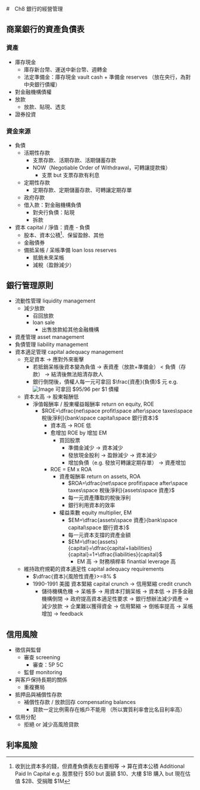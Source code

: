 #　Ch8 銀行的經營管理

## 商業銀行的資產負債表
### 資產
- 庫存現金
  - 庫存新台幣、運送中新台幣、週轉金
  - 法定準備金：庫存現金 vault cash + 準備金 reserves （放在央行，為對中央銀行債權）
- 對金融機構債權
- 放款
  - 放款、貼現、透支
- 證券投資

### 資金來源
- 負債
  - 活期性存款
    - 支票存款、活期存款、活期儲蓄存款
    - NOW（Negotiable Order of Withdrawal，可轉讓提款條）
      - 支票 but 支票存款有利息
  - 定期性存款
    - 定期存款、定期儲蓄存款、可轉讓定期存單
  - 政府存款
  - 借入款：對金融機構負債
    - 對央行負債：貼現
    - 拆款
- 資本 capital / 淨值：資產 - 負債
  - 股本、資本公積[^1]、保留盈餘、其他
  - 金融債券
  - 備抵呆帳 / 呆帳準備 loan loss reserves
    - 抵銷未來呆帳
    - 減稅（盈餘減少）

[^1]:收到比資本多的錢，但資產負債表左右要相等 → 算在資本公積 Additional Paid In Capital
e.g. 股票發行 \$50 but 面額 \$10、大樓 \$1B 購入 but 現在估值 \$2B、受捐贈 \$1M

## 銀行管理原則
- 流動性管理 liquidity management
  - 減少放款
    - 召回放款
    - loan sale
      - 出售放款給其他金融機構
- 資產管理 asset management
- 負債管理 liability management
- 資本適足管理 capital adequacy management
  - 充足資本 → 應對外來衝擊
    - 若抵銷呆帳後資本變為負值 → 表資產（放款+準備金） < 負債（存款） → 結清後無法賠清存款人
    - 銀行倒閉後，債權人每一元可拿回 $\frac{資產}{負債}$ 元
    e.g.
    ![Image](https://i.imgur.com/NrSt6ZV.png)
    可拿回 \$95/96 per \$1 債權
  - 資本太高 → 股東報酬低
    - 淨值報酬率 / 股東權益報酬率 return on equity, ROE
      - $ROE=\dfrac{net\space profit\space after\space taxes\space 稅後淨利}{bank\space capital\space 銀行資本}$
        - 資本高 → ROE 低
        - 愈增加 ROE by 增加 EM
          - 買回股票
            - 準備金減少 → 資本減少
            - 發放現金股利 → 盈餘減少 → 資本減少
            - 增加負債（e.g. 發放可轉讓定期存單） → 資產增加
        - ROE = EM x ROA
          - 資產報酬率 return on assets, ROA
            - $ROA=\dfrac{net\space profit\space after\space taxes\space 稅後淨利}{assets\space 資產}$
            - 每一元資產賺取的稅後淨利
            - 銀行利用資本的效率
          - 權益乘數 equity multiplier, EM
            - $EM=\dfrac{assets\space 資產}{bank\space capital\space 銀行資本}$
            - 每一元資本支撐的資產金額
            - $EM=\dfrac{assets}{capital}=\dfrac{capital+liabilities}{capital}=1+\dfrac{liabilities}{capital}$
              - EM 高 → 財務槓桿率 finantial leverage 高
  - 維持政府規範的資本適足性 capital adequacy requirements
    - $\dfrac{資本}{風險性資產}>=8% $
    - 1990-1991 美國 資本緊縮 capital crunch → 信用緊縮 credit crunch
      - 儲待機構危機 → 呆帳多 → 用資本打銷呆帳 → 資本低 → 許多金融機構倒閉 → 政府提高資本適足性要求 → 銀行想辦法減少資產 → 減少放款 → 企業難以獲得資金 → 信用緊縮 → 倒帳率提高 → 呆帳增加 → feedback

## 信用風險
- 徵信與監督
  - 審查 screening
    - 審查：5P 5C
  - 監督 monitoring
- 與客戶保持長期的關係
  - 重複賽局
- 抵押品與補償性存款
  - 補償性存款 / 放款回存 compensating balances
    - 貸款一定比例需存在帳戶不能用
    （所以實質利率會比名目利率高）
- 信用分配
  - 拒絕 or 減少高風險貸款


## 利率風險